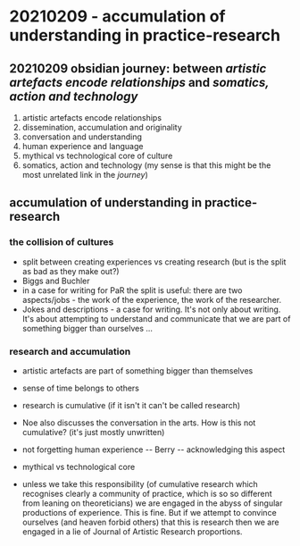 # 20210209 - accumulation of understanding in practice-research

## 20210209 obsidian journey:  between _artistic artefacts encode relationships_ and _somatics, action and technology_

1. artistic artefacts encode relationships
2. dissemination, accumulation and originality
3. conversation and understanding
4. human experience and language
5. mythical vs technological core of culture
6. somatics, action and technology (my sense is that this might be the most unrelated link in the _journey_)

## accumulation of understanding in practice-research #

### the collision of cultures 

- split between creating experiences vs creating research (but is the split as bad as they make out?)
- Biggs and Buchler 
- in a case for writing for PaR the split is useful: there are two aspects/jobs - the work of the experience, the work of the researcher. 
- Jokes and descriptions - a case for writing. It's not only about writing. It's about attempting to understand and communicate that we are part of something bigger than ourselves ...

### research and accumulation

- artistic artefacts are part of something bigger than themselves
- sense of time belongs to others
- research is cumulative (if it isn't it can't be called research)

- Noe also discusses the conversation in the arts. How is this not cumulative? (it's just mostly unwritten)
- not forgetting human experience -- Berry -- acknowledging this aspect
- mythical vs technological core

- unless we take this responsibility (of cumulative research which recognises clearly a community of practice, which is so so different from leaning on theoreticians) we are engaged in the abyss of singular productions of experience. This is fine. But if we attempt to convince ourselves (and heaven forbid others) that this is research then we are engaged in a lie of Journal of Artistic Research proportions.  